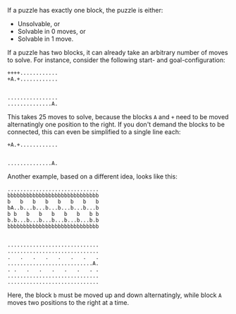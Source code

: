 If a puzzle has exactly one block, the puzzle is either:
- Unsolvable, or
- Solvable in 0 moves, or
- Solvable in 1 move.

If a puzzle has two blocks, it can already take an arbitrary number of moves to solve. For instance, consider the following start- and goal-configuration:
```
++++............
+A.+............


................
..............A.
```
This takes 25 moves to solve, because the blocks `A` and `+` need to be moved alternatingly one position to the right. If you don't demand the blocks to be connected, this can even be simplified to a single line each:
```
+A.+............


..............A.
```
Another example, based on a different idea, looks like this:
```
.............................
bbbbbbbbbbbbbbbbbbbbbbbbbbbbb
b   b   b   b   b   b   b   b
bA..b...b...b...b...b...b...b
b b   b   b   b   b   b   b b
b.b...b...b...b...b...b...b.b
bbbbbbbbbbbbbbbbbbbbbbbbbbbbb


.............................
.............................
.   .   .   .   .   .   .   .
...........................A.
. .   .   .   .   .   .   . .
.............................
.............................
```
Here, the block `b` must be moved up and down alternatingly, while block `A` moves two positions to the right at a time.